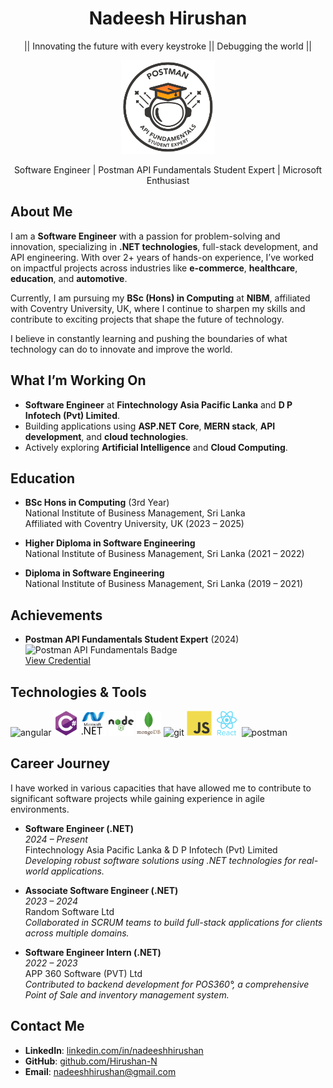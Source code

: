 <div align="center">
  <h1>Nadeesh Hirushan</h1>
  <p>|| Innovating the future with every keystroke || Debugging the world ||</p>
  <img src="assets/Postman - Postman API Fundamentals Student Expert - 2024-09-11.png" width="150" />
  <p>Software Engineer | Postman API Fundamentals Student Expert | Microsoft Enthusiast</p>
</div>

## About Me

I am a **Software Engineer** with a passion for problem-solving and innovation, specializing in **.NET technologies**, full-stack development, and API engineering. With over 2+ years of hands-on experience, I’ve worked on impactful projects across industries like **e-commerce**, **healthcare**, **education**, and **automotive**.

Currently, I am pursuing my **BSc (Hons) in Computing** at **NIBM**, affiliated with Coventry University, UK, where I continue to sharpen my skills and contribute to exciting projects that shape the future of technology.

I believe in constantly learning and pushing the boundaries of what technology can do to innovate and improve the world.

## What I’m Working On
- **Software Engineer** at **Fintechnology Asia Pacific Lanka** and **D P Infotech (Pvt) Limited**.
- Building applications using **ASP.NET Core**, **MERN stack**, **API development**, and **cloud technologies**.
- Actively exploring **Artificial Intelligence** and **Cloud Computing**.

## Education
- **BSc Hons in Computing** (3rd Year)  
  National Institute of Business Management, Sri Lanka  
  Affiliated with Coventry University, UK (2023 – 2025)

- **Higher Diploma in Software Engineering**  
  National Institute of Business Management, Sri Lanka (2021 – 2022)

- **Diploma in Software Engineering**  
  National Institute of Business Management, Sri Lanka (2019 – 2021)

## Achievements
- **Postman API Fundamentals Student Expert** (2024)  
  ![Postman API Fundamentals Badge](https://raw.githubusercontent.com/Hirushan-N/Hirushan-N/main/assets/postman-api-expert-badge.png)  
  [View Credential](https://api.badgr.io/public/assertions/0GwHI141SaGZAjyYrtbd4w?identity__email=nadeeshhirushan%40outlook.com)

## Technologies & Tools
<p>
  <img src="https://angular.io/assets/images/logos/angular/angular.svg" alt="angular" width="40" height="40"/>
  <img src="https://raw.githubusercontent.com/devicons/devicon/master/icons/csharp/csharp-original.svg" alt="csharp" width="40" height="40"/>
  <img src="https://raw.githubusercontent.com/devicons/devicon/master/icons/dot-net/dot-net-original-wordmark.svg" alt="dotnet" width="40" height="40"/>
  <img src="https://raw.githubusercontent.com/devicons/devicon/master/icons/nodejs/nodejs-original-wordmark.svg" alt="nodejs" width="40" height="40"/>
  <img src="https://raw.githubusercontent.com/devicons/devicon/master/icons/mongodb/mongodb-original-wordmark.svg" alt="mongodb" width="40" height="40"/>
  <img src="https://www.vectorlogo.zone/logos/git-scm/git-scm-icon.svg" alt="git" width="40" height="40"/>
  <img src="https://raw.githubusercontent.com/devicons/devicon/master/icons/javascript/javascript-original.svg" alt="javascript" width="40" height="40"/>
  <img src="https://raw.githubusercontent.com/devicons/devicon/master/icons/react/react-original-wordmark.svg" alt="react" width="40" height="40"/>
  <img src="https://www.vectorlogo.zone/logos/getpostman/getpostman-icon.svg" alt="postman" width="40" height="40"/>
</p>

## Career Journey

I have worked in various capacities that have allowed me to contribute to significant software projects while gaining experience in agile environments.

- **Software Engineer (.NET)**  
  *2024 – Present*  
  Fintechnology Asia Pacific Lanka & D P Infotech (Pvt) Limited  
  *Developing robust software solutions using .NET technologies for real-world applications.*

- **Associate Software Engineer (.NET)**  
  *2023 – 2024*  
  Random Software Ltd  
  *Collaborated in SCRUM teams to build full-stack applications for clients across multiple domains.*

- **Software Engineer Intern (.NET)**  
  *2022 – 2023*  
  APP 360 Software (PVT) Ltd  
  *Contributed to backend development for POS360°, a comprehensive Point of Sale and inventory management system.*

## Contact Me
- **LinkedIn**: [linkedin.com/in/nadeeshhirushan](https://www.linkedin.com/in/nadeeshhirushan/)
- **GitHub**: [github.com/Hirushan-N](https://github.com/Hirushan-N)
- **Email**: [nadeeshhirushan@gmail.com](mailto:nadeeshhirushan@gmail.com)

